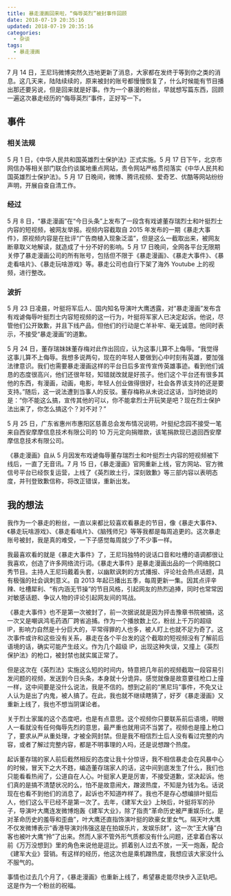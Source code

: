 ```yaml
---
title: 暴走漫画回来啦，“侮辱英烈”被封事件回顾
date: 2018-07-19 20:35:16
updated: 2018-07-19 20:35:16
categories:
  - 杂谈
tags:
  - 暴走漫画
---
```


7 月 14 日，王尼玛微博突然久违地更新了消息，大家都在发终于等到你之类的消息。这几天来，陆陆续续的，原来被封的账号都慢慢恢复了，什么时候能有节目播出那还要另说，但是回来就是好事。作为一个暴漫的粉丝，早就想写篇东西，回顾一遍这次暴走经历的“侮辱英烈”事件，正好写一下。

<!--more-->

## 事件

### 相关法规

5 月 1 日，《中华人民共和国英雄烈士保护法》正式实施。5 月 17 日下午，北京市网信办等相关部门联合约谈属地重点网站，责令网站严格贯彻落实《中华人民共和国英雄烈士保护法》。5 月 17 日晚间，微博、腾讯视频、爱奇艺、优酷等网站纷纷声明，开展自查自清工作。

### 经过

5 月 8 日，“暴走漫画”在“今日头条”上发布了一段含有戏谑董存瑞烈士和叶挺烈士内容的短视频，被网友举报。视频内容截取自 2015 年发布的一期《暴走大事件》，原视频内容是在批评“广告商植入现象泛滥”，但是这么一截取出来，被网友断章取义地解读，就造成了十分不好的影响。5 月 17 日晚间，全网各平台无限期关停了暴走漫画公司的所有账号，包括但不限于《暴走漫画》、《暴走大事件》、《暴走看啥片》、《暴走玩啥游戏》等。暴走公司也自行下架了海外 Youtube 上的视频，进行整改。

### 波折

5 月 23 日凌晨，叶挺将军后人、国内知名导演叶大鹰透露，对“暴走漫画”发布含有戏谑侮辱叶挺烈士内容短视频的这一行为，叶挺将军家人已决定起诉。他说，尽管他们公开致歉，并且下线产品，但他们的行动是亡羊补牢、毫无诚意。他同时表示，不接受“暴走漫画”的道歉。

5 月 24 日，董存瑞妺妹董存梅对此作出回应，认为这事儿算不上侮辱。“我觉得这事儿算不上侮辱。我想多说两句，现在的年轻人要做到心中时刻有英雄，要加强法律意识。我们也需要暴走漫画这样的平台日后多宣传宣传英雄事迹。看到他们诚恳的态度很高兴，他们还很年轻，知错就改就是好孩子。他们这个平台还有很多其他的东西，有漫画，动画，电影，年轻人创业做得很好，社会各界该支持的还是要支持。”随后，这一说法遭到当事人的反驳。董存梅称从未说过这话，当时她说的是：“你不能这么搞，宣传其他的可以，你不能拿烈士开玩笑是吧？现在烈士保护法出来了，你怎么搞这个？对不对？”

5 月 25 日，广东省惠州市惠阳区慈善总会发布情况说明，叶挺纪念园不接受一笔来自西安摩摩信息技术有限公司的 10 万元定向捐赠款，该笔捐款现已退回西安摩摩信息技术有限公司。

《暴走漫画》自从 5 月因发布戏谑侮辱董存瑞烈士和叶挺烈士内容的短视频被下线后，一直了无音讯。7 月 15 日，《暴走漫画》官网重新上线，官方网站、官方微信号平台已经恢复运营，上线了《英烈故土行，深刻致歉》等三部内容以表明态度，并刊登致歉信称，将改正错误，重新出发。

## 我的想法

我作为一个暴走的粉丝，一直以来都比较喜欢看暴走的节目，像《暴走大事件》、《暴走玩啥游戏》、《暴走看啥片》、《脑残师兄》等等我都是每周追更的。这次暴走账号被封，我是真的难受，一下子感觉每周就少了不少事一样。

我最喜欢看的就是《暴走大事件》了，王尼玛独特的说话口音和吐槽的语调都很让我喜欢，创造了许多网络流行词。《暴走大事件》是暴走漫画出品的一个网络脱口秀节目。主持人王尼玛戴着头套，以幽默讽刺的方式播报、评论社会热点话题，具有极强的社会讽刺意义。自 2013 年起已播出五季，每周更新一集。因其点评辛辣、吐槽犀利、“有内涵无节操”的节目风格，引起网友的热烈追捧，同时也常常因对敏感话题、争议人物的评论引起网友间的骂战。

《暴走大事件》也不是第一次被封了，前一次据说就是因为抨击豫章书院被搞，这一次又是嘲讽鸿毛药酒厂跨省追捕。作为一个播放数上亿，粉丝上千万的超级 IP，影响力自然是十分巨大的，平常得罪的人也多，被人盯上也就不足为奇了。这次事件或许和这些没有关系，暴走在各个平台发的这个截取的短视频没有了解前后语境的话，确实可能产生歧义。作为几个超级 IP，出现这种失误，又撞上《英烈保护法》的枪口，被封禁也就实属正常了。

但是这次在《英烈法》实施这么短的时间内，特意把几年前的视频截取一段容易引发问题的视频，发送到今日头条，本身就十分诡异。感觉就像是故意要往枪口上撞一样，这中间要是没什么说法，我是不信的。想到之前的“黑尼玛”事件，不免又让人认为是出了内鬼，被人搞了。在此，我也就不继续瞎猜了，好歹《暴走漫画》又重新上线了，我也不想当阴谋论者。

关于烈士家属的这个态度吧，也是有点意思。这个视频你只要联系前后语境，明眼人一看就没有任何侮辱先烈的意思，最严重也就用词不当罢了。视频也是撞上枪口了，要求从严从重处理，才被全网封禁。但是我不相信烈士后人没有看过完整的内容，或者了解过完整内容，都是不明事理的人吗，还是说想蹭个热度。

起诉董存瑞的家人前后截然相反的态度让我十分惊讶，我不相信暴走会在风暴中心的时候，冒天下之大不韪，编造董存瑞家人的话，这中间到底发生了什么，我们也只能看看热闹了，公道自在人心。叶挺家人更是厉害，不接受道歉，坚决起诉。他们真的是搞不清楚状况的么，怕不是故意闹大，蹭波热度，不知是为钱为名。话说现在也看不到他们的消息了，起诉也不知道咋样了。我也不是存心想编排叶挺后人，他们这么干已经不是第一次了。去年，《建军大业》上映后，叶挺将军的孙子，导演叶大鹰连发微博炮轰《建军大业》，除了指责“革命历史被严重娱乐化，是对革命历史的羞辱和歪曲”，叶大鹰还直指饰演叶挺的欧豪女里女气。隔天叶大鹰不仅发微博表示“香港导演刘伟强这是在拍娱乐片，发娱乐财”，这一次“王大锤”白客也被叶大鹰“拎”了出来。然而人家不管外形气质都没有什么问题，还拿着白客以前《万万没想到》里的角色来说他是逗比。抓着别人过去不放，一天一炮轰，配合《建军大业》营销。有这样的经历，他这次也是乘机蹭热度，我想应该大家没什么不服气的。

事情也过去几个月了，《暴走漫画》也重新上线了，希望暴走能尽快步入正轨吧。这是作为一个粉丝的祝福。
